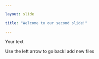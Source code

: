 ```yaml
---

layout: slide

title: "Welcome to our second slide!"

---
```


Your text

Use the left arrow to go back!
add new files
